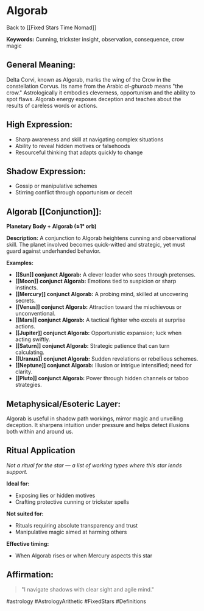 # Algorab

Back to [[Fixed Stars Time Nomad]]

**Keywords:** Cunning, trickster insight, observation, consequence, crow magic

## General Meaning:
Delta Corvi, known as Algorab, marks the wing of the Crow in the constellation Corvus. Its name from the Arabic *al-ghuraab* means "the crow." Astrologically it embodies cleverness, opportunism and the ability to spot flaws. Algorab energy exposes deception and teaches about the results of careless words or actions.

## High Expression:
- Sharp awareness and skill at navigating complex situations
- Ability to reveal hidden motives or falsehoods
- Resourceful thinking that adapts quickly to change

## Shadow Expression:
- Gossip or manipulative schemes
- Stirring conflict through opportunism or deceit

## Algorab [[Conjunction]]:

**Planetary Body + Algorab (≤1° orb)**

**Description:**
A conjunction to Algorab heightens cunning and observational skill. The planet involved becomes quick-witted and strategic, yet must guard against underhanded behavior.

**Examples:**
- **[[Sun]] conjunct Algorab:** A clever leader who sees through pretenses.
- **[[Moon]] conjunct Algorab:** Emotions tied to suspicion or sharp instincts.
- **[[Mercury]] conjunct Algorab:** A probing mind, skilled at uncovering secrets.
- **[[Venus]] conjunct Algorab:** Attraction toward the mischievous or unconventional.
- **[[Mars]] conjunct Algorab:** A tactical fighter who excels at surprise actions.
- **[[Jupiter]] conjunct Algorab:** Opportunistic expansion; luck when acting swiftly.
- **[[Saturn]] conjunct Algorab:** Strategic patience that can turn calculating.
- **[[Uranus]] conjunct Algorab:** Sudden revelations or rebellious schemes.
- **[[Neptune]] conjunct Algorab:** Illusion or intrigue intensified; need for clarity.
- **[[Pluto]] conjunct Algorab:** Power through hidden channels or taboo strategies.

## Metaphysical/Esoteric Layer:
Algorab is useful in shadow path workings, mirror magic and unveiling deception. It sharpens intuition under pressure and helps detect illusions both within and around us.

## Ritual Application
*Not a ritual for the star — a list of working types where this star lends support.*

**Ideal for:**
- Exposing lies or hidden motives
- Crafting protective cunning or trickster spells

**Not suited for:**
- Rituals requiring absolute transparency and trust
- Manipulative magic aimed at harming others

**Effective timing:**
- When Algorab rises or when Mercury aspects this star

## Affirmation:

> "I navigate shadows with clear sight and agile mind."

#astrology #AstrologyArithetic #FixedStars #Definitions
